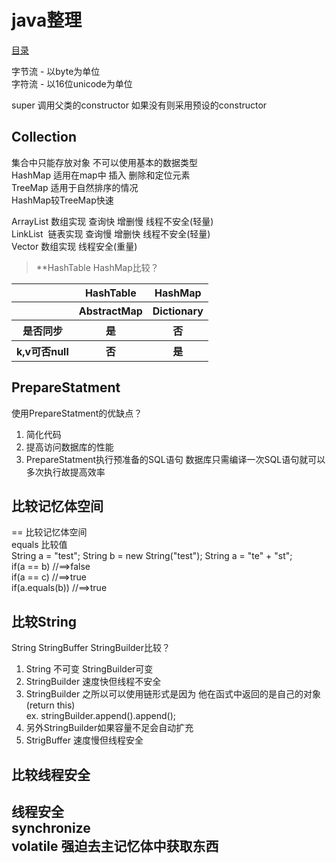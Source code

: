 <h1 id="1">java整理</h1>

[目录](#1)

字节流 - 以byte为单位<br>
字符流 - 以16位unicode为单位

super 调用父类的constructor 如果没有则采用预设的constructor

<h2 id="1.1">Collection</h2>

集合中只能存放对象 不可以使用基本的数据类型<br>
HashMap 适用在map中 插入 删除和定位元素<br>
TreeMap 适用于自然排序的情况<br>
HashMap较TreeMap快速

ArrayList 数组实现 查询快 增删慢 线程不安全(轻量)<br>
LinkList  链表实现 查询慢 增删快 线程不安全(轻量)<br>
Vector 数组实现 线程安全(重量)

>**HashTable HashMap比较？<br>
<table>
     <tr>
         <th></th>
         <th>HashTable</th>
         <th>HashMap</th>
     </tr>
     <tr>
         <th></th>
         <th>AbstractMap</th>
         <th>Dictionary</th>         
     </tr>
     <tr>
         <th>是否同步</th>
         <th>是</th>
         <th>否</th>
     </tr>
     <tr>
         <th>k,v可否null</th>
         <th>否</th>
         <th>是</th>
     </tr>
 </table>

<h2 id="1.2">PrepareStatment</h2>

使用PrepareStatment的优缺点？
1. 简化代码
2. 提高访问数据库的性能
3. PrepareStatment执行预准备的SQL语句 数据库只需编译一次SQL语句就可以多次执行故提高效率


<h2 id="1.3">比较记忆体空间</h2>

== 比较记忆体空间<br>
equals 比较值<br>
String a = "test";
String b = new String("test");
String a = "te" + "st";
<br>if(a == b) //==>false
<br>if(a == c) //==>true
<br>if(a.equals(b)) //==>true


<h2 id="1.4">比较String</h2>

String StringBuffer StringBuilder比较？<br>
<ol>
     <li>String 不可变 StringBuilder可变</li>
     <li>StringBuilder 速度快但线程不安全</li>
     <li>StringBuilder 之所以可以使用链形式是因为 他在函式中返回的是自己的对象(return this)<br>
         ex. stringBuilder.append().append();</li>
     <li>另外StringBuilder如果容量不足会自动扩充</li>
     <li>StrigBuffer 速度慢但线程安全</li>
</ol>    


<h2 id="1.5">比较线程安全<h2>

线程安全<br>
synchronize<br>
volatile 强迫去主记忆体中获取东西<br>

